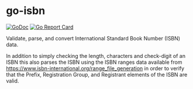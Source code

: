 # go-isbn

[![GoDoc](https://godoc.org/github.com/gsiems/go-isbn/pkg/isbn?status.svg)](https://godoc.org/github.com/gsiems/go-isbn/pkg/isbn)
[![Go Report Card](https://goreportcard.com/badge/github.com/gsiems/go-isbn)](https://goreportcard.com/report/github.com/gsiems/go-isbn)

Validate, parse, and convert International Standard Book Number (ISBN) data.

In addition to simply checking the length, characters and check-digit
of an ISBN this also parses the ISBN using the ISBN ranges data
available from https://www.isbn-international.org/range_file_generation
in order to verify that the Prefix, Registration Group, and Registrant
elements of the ISBN are valid.
